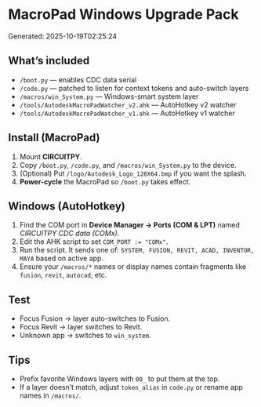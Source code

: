 # MacroPad Windows Upgrade Pack
Generated: 2025-10-19T02:25:24

## What’s included
- `/boot.py` — enables CDC data serial
- `/code.py` — patched to listen for context tokens and auto-switch layers
- `/macros/win_System.py` — Windows-smart system layer
- `/tools/AutodeskMacroPadWatcher_v2.ahk` — AutoHotkey v2 watcher
- `/tools/AutodeskMacroPadWatcher_v1.ahk` — AutoHotkey v1 watcher

## Install (MacroPad)
1. Mount **CIRCUITPY**.
2. Copy `/boot.py`, `/code.py`, and `/macros/win_System.py` to the device.
3. (Optional) Put `/logo/Autodesk_Logo_128X64.bmp` if you want the splash.
4. **Power-cycle** the MacroPad so `/boot.py` takes effect.

## Windows (AutoHotkey)
1. Find the COM port in **Device Manager → Ports (COM & LPT)** named *CIRCUITPY CDC data (COMx)*.
2. Edit the AHK script to set `COM_PORT := "COMx"`.
3. Run the script. It sends one of: `SYSTEM, FUSION, REVIT, ACAD, INVENTOR, MAYA` based on active app.
4. Ensure your `/macros/*` names or display names contain fragments like `fusion`, `revit`, `autocad`, etc.

## Test
- Focus Fusion → layer auto-switches to Fusion.
- Focus Revit → layer switches to Revit.
- Unknown app → switches to `win_system`.

## Tips
- Prefix favorite Windows layers with `00_` to put them at the top.
- If a layer doesn’t match, adjust `token_alias` in `code.py` or rename app names in `/macros/`.
